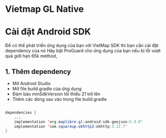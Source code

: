 # Vietmap GL Native

# Cài đặt  Android SDK
Để có thể phát triển ứng dụng của bạn với VietMap SDK thì bạn cần cài đặt dependency của nó
Hãy bật ProGuard cho ứng dụng của bạn nếu bị lỗi vượt quá giới hạn 65k method,
## 1. Thêm dependency
* Mở Android Studio
* Mở file build.gradle của ứng dụng
* Đảm bảo minSdkVersion tối thiểu 21 trở lên
* Thêm các dòng sau vào trong file build.gradle
``` java

dependencies {
    ...
    implementation 'org.maplibre.gl:android-sdk-geojson:5.9.0'
    implementation 'com.squareup.okhttp3:okhttp:3.12.7'
}
```